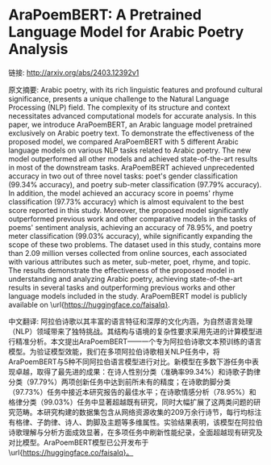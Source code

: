 # AraPoemBERT: A Pretrained Language Model for Arabic Poetry Analysis

链接: http://arxiv.org/abs/2403.12392v1

原文摘要:
Arabic poetry, with its rich linguistic features and profound cultural
significance, presents a unique challenge to the Natural Language Processing
(NLP) field. The complexity of its structure and context necessitates advanced
computational models for accurate analysis. In this paper, we introduce
AraPoemBERT, an Arabic language model pretrained exclusively on Arabic poetry
text. To demonstrate the effectiveness of the proposed model, we compared
AraPoemBERT with 5 different Arabic language models on various NLP tasks
related to Arabic poetry. The new model outperformed all other models and
achieved state-of-the-art results in most of the downstream tasks. AraPoemBERT
achieved unprecedented accuracy in two out of three novel tasks: poet's gender
classification (99.34\% accuracy), and poetry sub-meter classification (97.79\%
accuracy). In addition, the model achieved an accuracy score in poems' rhyme
classification (97.73\% accuracy) which is almost equivalent to the best score
reported in this study. Moreover, the proposed model significantly outperformed
previous work and other comparative models in the tasks of poems' sentiment
analysis, achieving an accuracy of 78.95\%, and poetry meter classification
(99.03\% accuracy), while significantly expanding the scope of these two
problems. The dataset used in this study, contains more than 2.09 million
verses collected from online sources, each associated with various attributes
such as meter, sub-meter, poet, rhyme, and topic. The results demonstrate the
effectiveness of the proposed model in understanding and analyzing Arabic
poetry, achieving state-of-the-art results in several tasks and outperforming
previous works and other language models included in the study. AraPoemBERT
model is publicly available on \url{https://huggingface.co/faisalq}.

中文翻译:
阿拉伯诗歌以其丰富的语言特征和深厚的文化内涵，为自然语言处理（NLP）领域带来了独特挑战。其结构与语境的复杂性要求采用先进的计算模型进行精准分析。本文提出AraPoemBERT——一个专为阿拉伯诗歌文本预训练的语言模型。为验证模型效能，我们在多项阿拉伯诗歌相关NLP任务中，将AraPoemBERT与5种不同阿拉伯语言模型进行对比。新模型在多数下游任务中表现卓越，取得了最先进的成果：在诗人性别分类（准确率99.34%）和诗歌子韵律分类（97.79%）两项创新任务中达到前所未有的精度；在诗歌韵脚分类（97.73%）任务中接近本研究报告的最佳水平；在诗歌情感分析（78.95%）和格律分类（99.03%）任务中显著超越既有研究，同时大幅扩展了这两类问题的研究范畴。本研究构建的数据集包含从网络资源收集的209万余行诗节，每行均标注有格律、子韵律、诗人、韵脚及主题等多维属性。实验结果表明，该模型在阿拉伯诗歌理解与分析方面成效显著，在多项任务中刷新性能纪录，全面超越现有研究及对比模型。AraPoemBERT模型已公开发布于\url{https://huggingface.co/faisalq}。
